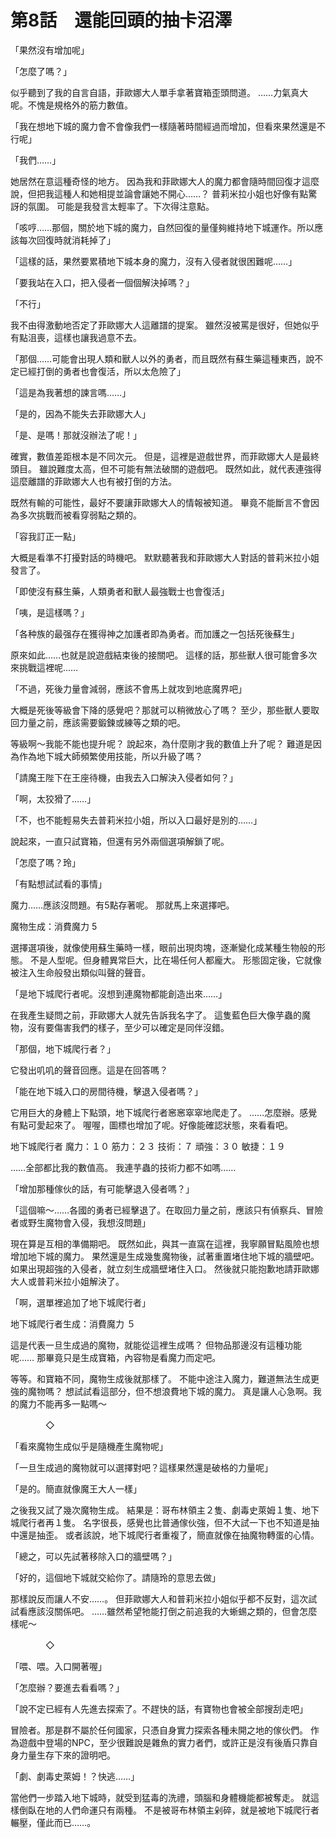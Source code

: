 # 第8話　還能回頭的抽卡沼澤

「果然沒有增加呢」

「怎麼了嗎？」

似乎聽到了我的自言自語，菲歐娜大人單手拿著寶箱歪頭問道。
……力氣真大呢。不愧是規格外的筋力數值。

「我在想地下城的魔力會不會像我們一樣隨著時間經過而增加，但看來果然還是不行呢」

「我們……」

她居然在意這種奇怪的地方。
因為我和菲歐娜大人的魔力都會隨時間回復才這麼說，但把我這種人和她相提並論會讓她不開心……？
普莉米拉小姐也好像有點驚訝的氛圍。
可能是我發言太輕率了。下次得注意點。

「咳哼……那個，關於地下城的魔力，自然回復的量僅夠維持地下城運作。所以應該每次回復時就消耗掉了」

「這樣的話，果然要累積地下城本身的魔力，沒有入侵者就很困難呢……」

「要我站在入口，把入侵者一個個解決掉嗎？」

「不行」

我不由得激動地否定了菲歐娜大人這離譜的提案。
雖然沒被罵是很好，但她似乎有點沮喪，這樣也讓我過意不去。

「那個……可能會出現人類和獸人以外的勇者，而且既然有蘇生藥這種東西，說不定已經打倒的勇者也會復活，所以太危險了」

「這是為我著想的諫言嗎……」

「是的，因為不能失去菲歐娜大人」

「是、是嗎！那就沒辦法了呢！」

確實，數值差距根本是不同次元。
但是，這裡是遊戲世界，而菲歐娜大人是最終頭目。
雖說難度太高，但不可能有無法破關的遊戲吧。
既然如此，就代表連強得這麼離譜的菲歐娜大人也有被打倒的方法。

既然有輸的可能性，最好不要讓菲歐娜大人的情報被知道。
畢竟不能斷言不會因為多次挑戰而被看穿弱點之類的。

「容我訂正一點」

大概是看準不打擾對話的時機吧。
默默聽著我和菲歐娜大人對話的普莉米拉小姐發言了。

「即使沒有蘇生藥，人類勇者和獸人最強戰士也會復活」

「咦，是這樣嗎？」

「各种族的最强存在獲得神之加護者即為勇者。而加護之一包括死後蘇生」

原來如此……也就是說遊戲結束後的接關吧。
這樣的話，那些獸人很可能會多次來挑戰這裡呢……

「不過，死後力量會減弱，應該不會馬上就攻到地底魔界吧」

大概是死後等級會下降的感覺吧？那就可以稍微放心了嗎？
至少，那些獸人要取回力量之前，應該需要鍛鍊或練等之類的吧。

等級啊～我能不能也提升呢？
說起來，為什麼剛才我的數值上升了呢？
難道是因為作為地下城大師頻繁使用技能，所以升級了嗎？

「請魔王陛下在王座待機，由我去入口解決入侵者如何？」

「啊，太狡猾了……」

「不，也不能輕易失去普莉米拉小姐，所以入口最好是別的……」

說起來，一直只試寶箱，但還有另外兩個選項解鎖了呢。

「怎麼了嗎？玲」

「有點想試試看的事情」

魔力……應該沒問題。有5點存著呢。
那就馬上來選擇吧。

魔物生成：消費魔力 5

選擇選項後，就像使用蘇生藥時一樣，眼前出現肉塊，逐漸變化成某種生物般的形態。
不是人型呢。但身體異常巨大，比在場任何人都龐大。
形態固定後，它就像被注入生命般發出類似叫聲的聲音。

「是地下城爬行者呢。沒想到連魔物都能創造出來……」

在我產生疑問之前，菲歐娜大人就先告訴我名字了。
這隻藍色巨大像芋蟲的魔物，沒有要傷害我們的樣子，至少可以確定是同伴沒錯。

「那個，地下城爬行者？」

它發出叽叽的聲音回應。這是在回答嗎？

「能在地下城入口的房間待機，擊退入侵者嗎？」

它用巨大的身體上下點頭，地下城爬行者窸窸窣窣地爬走了。
……怎麼辦。感覺有點可愛起來了。
喔喔，圖標也增加了呢。好像能確認狀態，來看看吧。

地下城爬行者 魔力：１０ 筋力：２３ 技術：７ 頑強：３０ 敏捷：１９

……全部都比我的數值高。
我連芋蟲的技術力都不如嗎……

「增加那種傢伙的話，有可能擊退入侵者嗎？」

「這個嘛～……各國的勇者已經擊退了。在取回力量之前，應該只有偵察兵、冒險者或野生魔物會入侵，我想沒問題」

現在算是互相的準備期吧。
既然如此，與其一直窩在這裡，我寧願冒點風險也想增加地下城的魔力。
果然還是生成幾隻魔物後，試著重置堵住地下城的牆壁吧。
如果出現超強的入侵者，就立刻生成牆壁堵住入口。
然後就只能抱歉地請菲歐娜大人或普莉米拉小姐解決了。

「啊，選單裡追加了地下城爬行者」

地下城爬行者生成：消費魔力 ５

這是代表一旦生成過的魔物，就能從這裡生成嗎？
但物品那邊沒有這種功能呢……
那畢竟只是生成寶箱，內容物是看魔力而定吧。

等等。和寶箱不同，魔物生成後就那樣了。
不能中途注入魔力，難道無法生成更強的魔物嗎？
想試試看這部分，但不想浪費地下城的魔力。
真是讓人心急啊。我的魔力不能再多一點嗎～

　　　　◇

「看來魔物生成似乎是隨機產生魔物呢」

「一旦生成過的魔物就可以選擇對吧？這樣果然還是破格的力量呢」

「是的。簡直就像魔王大人一樣」

之後我又試了幾次魔物生成。
結果是：哥布林領主２隻、劇毒史萊姆１隻、地下城爬行者再１隻。
名字很長，感覺也比普通傢伙強，但不大試一下也不知道是抽中還是抽歪。
或者該說，地下城爬行者重複了，簡直就像在抽魔物轉蛋的心情。

「總之，可以先試著移除入口的牆壁嗎？」

「好的，這個地下城就交給你了。請隨玲的意思去做」

那樣說反而讓人不安……。
但菲歐娜大人和普莉米拉小姐似乎都不反對，這次試試看應該沒關係吧。
……雖然希望牠能打倒之前追我的大蜥蜴之類的，但會怎麼樣呢～

　　　　◇

「喂、喂。入口開著喔」

「怎麼辦？要進去看看嗎？」

「說不定已經有人先進去探索了。不趕快的話，有寶物也會被全部搜刮走吧」

冒險者。那是群不屬於任何國家，只憑自身實力探索各種未開之地的傢伙們。
作為遊戲中登場的NPC，至少很難說是雜魚的實力者們，或許正是沒有後盾只靠自身力量生存下來的證明吧。

「劇、劇毒史萊姆！？快逃……」

當他們一步踏入地下城時，就受到猛毒的洗禮，頭腦和身體機能都被奪走。
就這樣倒臥在地的人們命運只有兩種。
不是被哥布林領主剁碎，就是被地下城爬行者輾壓，僅此而已……。